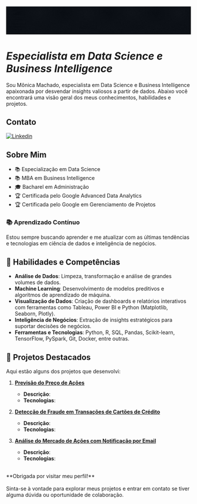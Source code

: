 ![Especialista em Data Science e Business Intelligence](capa-seja-capaz.gif)
# *Especialista em Data Science e Business Intelligence*



Sou Mônica Machado, especialista em Data Science e Business Intelligence apaixonada por desvendar insights valiosos a partir de dados. 
Abaixo você encontrará uma visão geral dos meus conhecimentos, habilidades e projetos.

## Contato
[![Linkedin](https://img.shields.io/badge/-monicaalessandra-blue?style=flat-square&logo=Linkedin&logoColor=white&link=LINK-DO-SEU-LINKEDIN)](https://www.linkedin.com/in/monicaalessandra/)

## Sobre Mim

- 📚 Especialização em Data Science
- 📚 MBA em Business Intelligence
- 🎓 Bacharel em Administração
- 🏆 Certificada pelo Google Advanced Data Analytics
- 🏆 Certificada pelo Google em Gerenciamento de Projetos

### 📚 Aprendizado Contínuo

Estou sempre buscando aprender e me atualizar com as últimas tendências e tecnologias em ciência de dados e inteligência de negócios. 
  
## 🚀 Habilidades e Competências

- **Análise de Dados**: Limpeza, transformação e análise de grandes volumes de dados.
- **Machine Learning**: Desenvolvimento de modelos preditivos e algoritmos de aprendizado de máquina.
- **Visualização de Dados**: Criação de dashboards e relatórios interativos com ferramentas como Tableau, Power BI e Python (Matplotlib, Seaborn, Plotly).
- **Inteligência de Negócios**: Extração de insights estratégicos para suportar decisões de negócios.
- **Ferramentas e Tecnologias**: Python, R, SQL, Pandas, Scikit-learn, TensorFlow, PySpark, Git, Docker, entre outras.

## 📂 Projetos Destacados

Aqui estão alguns dos projetos que desenvolvi:

1. [**Previsão do Preço de Ações**](https://github.com/monicamachadodev/Agente-de-negocios)
   - **Descrição**:
   - **Tecnologias**:

2. [**Detecção de Fraude em Transações de Cartões de Crédito**](https://github.com/monicamachadodev/Deteccao-fraude-cartao-credito)
   - **Descrição**:
   - **Tecnologias**:
     
3. [**Análise do Mercado de Ações com Notificação por Email**](https://github.com/monicamachadodev/projeto-analise-de-dados-financeiros)
   - **Descrição**:
   - **Tecnologias**:
<br>
**Obrigada por visitar meu perfil!**
<br><br>
Sinta-se à vontade para explorar meus projetos e entrar em contato se tiver alguma dúvida ou oportunidade de colaboração.


<!-- [![Badge de Data Science](https://img.shields.io/badge/Data%20Science-Enthusiast-blue)](https://github.com/monicamachadodev) --!>

